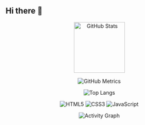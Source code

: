 ## Hi there 👋

<div align="center">
  <img
    height="137"
    alt="GitHub Stats"
    src="https://github-readme-stats.vercel.app/api?username=Jinger-uiN&hide_title=true&hide_border=true&show_icons=true&line_height=21&text_color=000000&icon_color=000000&bg_color=0,ea6161,ffc64d,fffc4d,52fa5a&theme=graywhite"
  />
</div>

<!-- Metrics：用方案A（外链+缓存）或方案B（本地文件）二选一 -->
<p align="center">
  <img
    alt="GitHub Metrics"
    src="https://metrics.lecoq.io/Jinger-ui?template=classic&config.timezone=Asia%2FShanghai&cache=86400"
  />
</p>

<div align="center">
  <img
    alt="Top Langs"
    src="https://github-readme-stats.vercel.app/api/top-langs/?username=Jinger-ui&hide_title=true&hide_border=true&layout=compact&langs_count=6&text_color=000000&bg_color=0,52fa5a,4dfcff,c64dff&theme=graywhite"
  />
</div>

<p align="center">
  <img src="https://img.shields.io/badge/-HTML5-E34F26?style=flat-square&logo=html5&logoColor=white" alt="HTML5" />
  <img src="https://img.shields.io/badge/-CSS3-1572B6?style=flat-square&logo=css3&logoColor=white" alt="CSS3" />
  <img src="https://img.shields.io/badge/-JavaScript-F7DF1E?style=flat-square&logo=javascript&logoColor=000000" alt="JavaScript" />
</p>

<div align="center">
  <img
    alt="Activity Graph"
    src="https://github-readme-activity-graph.vercel.app/graph?username=Jinger-ui&theme=xcode"
  />
</div>
